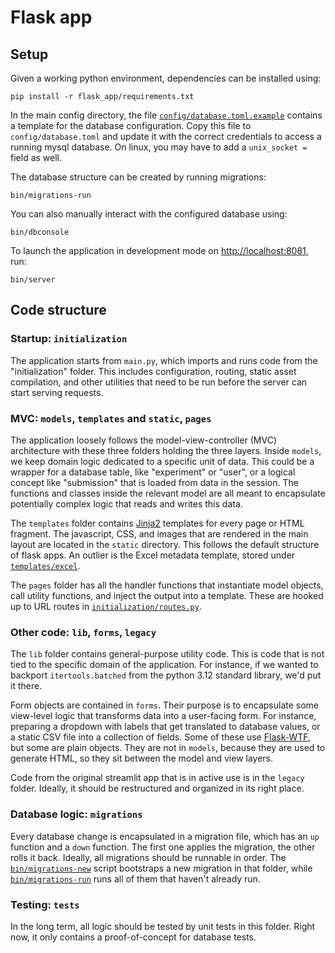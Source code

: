 # Flask app

## Setup

Given a working python environment, dependencies can be installed using:

```
pip install -r flask_app/requirements.txt
```

In the main config directory, the file [`config/database.toml.example`](config/database.toml.example) contains a template for the database configuration. Copy this file to ` config/database.toml` and update it with the correct credentials to access a running mysql database. On linux, you may have to add a `unix_socket = ` field as well.

The database structure can be created by running migrations:

```
bin/migrations-run
```

You can also manually interact with the configured database using:

```
bin/dbconsole
```

To launch the application in development mode on <http://localhost:8081>, run:

```
bin/server
```

## Code structure

### Startup: `initialization`

The application starts from `main.py`, which imports and runs code from the "initialization" folder. This includes configuration, routing, static asset compilation, and other utilities that need to be run before the server can start serving requests.

### MVC: `models`, `templates` and `static`, `pages`

The application loosely follows the model-view-controller (MVC) architecture with these three folders holding the three layers. Inside `models`, we keep domain logic dedicated to a specific unit of data. This could be a wrapper for a database table, like "experiment" or "user", or a logical concept like "submission" that is loaded from data in the session. The functions and classes inside the relevant model are all meant to encapsulate potentially complex logic that reads and writes this data.

The `templates` folder contains [Jinja2](https://jinja.palletsprojects.com/en/stable/) templates for every page or HTML fragment. The javascript, CSS, and images that are rendered in the main layout are located in the `static` directory. This follows the default structure of flask apps. An outlier is the Excel metadata template, stored under [`templates/excel`](flask_app/templates/excel/).

The `pages` folder has all the handler functions that instantiate model objects, call utility functions, and inject the output into a template. These are hooked up to URL routes in [`initialization/routes.py`](flask_app/initialization/routes.py).

### Other code: `lib`, `forms`, `legacy`

The `lib` folder contains general-purpose utility code. This is code that is not tied to the specific domain of the application. For instance, if we wanted to backport `itertools.batched` from the python 3.12 standard library, we'd put it there.

Form objects are contained in `forms`. Their purpose is to encapsulate some view-level logic that transforms data into a user-facing form. For instance, preparing a dropdown with labels that get translated to database values, or a static CSV file into a collection of fields. Some of these use [Flask-WTF](https://flask-wtf.readthedocs.io/en/0.15.x/), but some are plain objects. They are not in `models`, because they are used to generate HTML, so they sit between the model and view layers.

Code from the original streamlit app that is in active use is in the `legacy` folder. Ideally, it should be restructured and organized in its right place.

### Database logic: `migrations`

Every database change is encapsulated in a migration file, which has an `up` function and a `down` function. The first one applies the migration, the other rolls it back. Ideally, all migrations should be runnable in order. The [`bin/migrations-new`](bin/migrations-new) script bootstraps a new migration in that folder, while [`bin/migrations-run`](bin/migrations-run) runs all of them that haven't already run.

### Testing: `tests`

In the long term, all logic should be tested by unit tests in this folder. Right now, it only contains a proof-of-concept for database tests.
